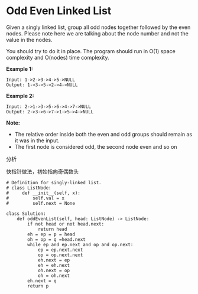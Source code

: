 # Odd Even Linked List



Given a singly linked list, group all odd nodes together followed by the even nodes. Please note here we are talking about the node number and not the value in the nodes.

You should try to do it in place. The program should run in O\(1\) space complexity and O\(nodes\) time complexity.

**Example 1:**

```text
Input: 1->2->3->4->5->NULL
Output: 1->3->5->2->4->NULL
```

**Example 2:**

```text
Input: 2->1->3->5->6->4->7->NULL
Output: 2->3->6->7->1->5->4->NULL
```

**Note:**

* The relative order inside both the even and odd groups should remain as it was in the input.
* The first node is considered odd, the second node even and so on

分析

快指针做法，初始指向奇偶数头

```text
# Definition for singly-linked list.
# class ListNode:
#     def __init__(self, x):
#         self.val = x
#         self.next = None

class Solution:
    def oddEvenList(self, head: ListNode) -> ListNode:
        if not head or not head.next:
            return head
        eh = ep = p = head
        oh = op = q =head.next
        while ep and ep.next and op and op.next:
            ep = ep.next.next
            op = op.next.next
            eh.next = ep
            eh = eh.next
            oh.next = op
            oh = oh.next
        eh.next = q
        return p
```

